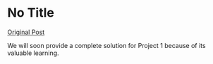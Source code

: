 # No Title

[Original Post](https://discourse.onlinedegree.iitm.ac.in/t/164277/648)

<p>We will soon provide a complete solution for Project 1 because of its valuable learning.</p>